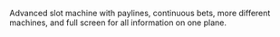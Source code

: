 Advanced slot machine with paylines, continuous bets, more different machines, and full screen for all information on one plane.